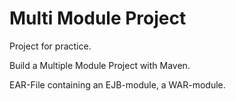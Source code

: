  <h1> Multi Module Project </h1>
 
 Project for practice.
 
 Build a Multiple Module Project with Maven.
 
 EAR-File containing an EJB-module, a WAR-module. 
 
 